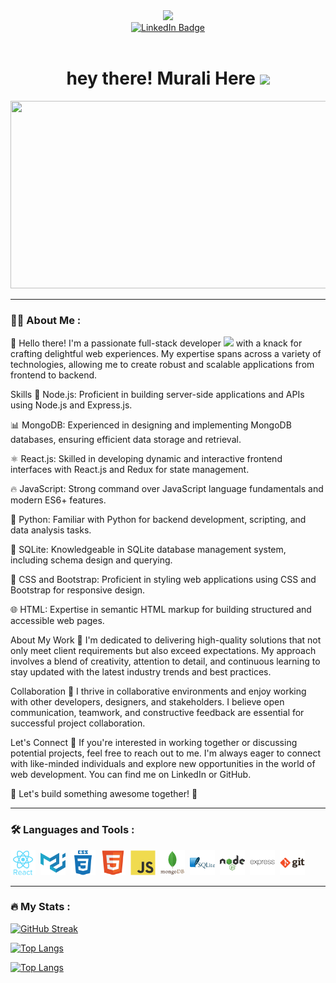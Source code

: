 <div id="header" align="center">
  <img src="https://media.giphy.com/media/M9gbBd9nbDrOTu1Mqx/giphy.gif" width="100"/>
</div>
<div id="badges" align="center">
  <a href="https://www.linkedin.com/in/murali-krishna-3646881a5">
    <img src="https://img.shields.io/badge/LinkedIn-blue?style=for-the-badge&logo=linkedin&logoColor=white" alt="LinkedIn Badge"/>
  </a>
</div>

<div id="counter" align="center">
  <img src="https://komarev.com/ghpvc/?username=MuraliMantha&style=flat-square&color=blue" alt=""/>
</div>

<h1 align="center">
  hey there! Murali Here
  <img src="https://media.giphy.com/media/hvRJCLFzcasrR4ia7z/giphy.gif" width="30px"/>
  
</h1>

<div align="center">
  <img src="https://media.giphy.com/media/dWesBcTLavkZuG35MI/giphy.gif" width="600" height="300"/>
</div>

---

### :woman_technologist: About Me :
👋 Hello there! I'm a passionate full-stack developer <img src="https://media.giphy.com/media/WUlplcMpOCEmTGBtBW/giphy.gif" width="30"> with a knack for crafting delightful web experiences. 
My expertise spans across a variety of technologies, allowing me to create robust and scalable applications from frontend to backend.

Skills
🚀 Node.js: Proficient in building server-side applications and APIs using Node.js and Express.js.

📊 MongoDB: Experienced in designing and implementing MongoDB databases, ensuring efficient data storage and retrieval.

⚛️ React.js: Skilled in developing dynamic and interactive frontend interfaces with React.js and Redux for state management.

🔥 JavaScript: Strong command over JavaScript language fundamentals and modern ES6+ features.

🐍 Python: Familiar with Python for backend development, scripting, and data analysis tasks.

📁 SQLite: Knowledgeable in SQLite database management system, including schema design and querying.

🎨 CSS and Bootstrap: Proficient in styling web applications using CSS and Bootstrap for responsive design.

🌐 HTML: Expertise in semantic HTML markup for building structured and accessible web pages.

About My Work
🌟 I'm dedicated to delivering high-quality solutions that not only meet client requirements but also exceed expectations. My approach involves a blend of creativity, attention to detail, and continuous learning to stay updated with the latest industry trends and best practices.

Collaboration
🤝 I thrive in collaborative environments and enjoy working with other developers, designers, and stakeholders. I believe open communication, teamwork, and constructive feedback are essential for successful project collaboration.

Let's Connect
💬 If you're interested in working together or discussing potential projects, feel free to reach out to me. I'm always eager to connect with like-minded individuals and explore new opportunities in the world of web development. You can find me on LinkedIn or GitHub.

🚀 Let's build something awesome together! 🌟

---

### :hammer_and_wrench: Languages and Tools :
<div>
  <img src="https://github.com/devicons/devicon/blob/master/icons/react/react-original-wordmark.svg" title="React" alt="React" width="40" height="40"/>&nbsp;
  <img src="https://github.com/devicons/devicon/blob/master/icons/materialui/materialui-original.svg" title="Material UI" alt="Material UI" width="40" height="40"/>&nbsp;
  <img src="https://github.com/devicons/devicon/blob/master/icons/css3/css3-plain-wordmark.svg"  title="CSS3" alt="CSS" width="40" height="40"/>&nbsp;
  <img src="https://github.com/devicons/devicon/blob/master/icons/html5/html5-original.svg" title="HTML5" alt="HTML" width="40" height="40"/>&nbsp;
  <img src="https://github.com/devicons/devicon/blob/master/icons/javascript/javascript-original.svg" title="JavaScript" alt="JavaScript" width="40" height="40"/>&nbsp;
  <img src="https://github.com/devicons/devicon/blob/master/icons/mongodb/mongodb-original-wordmark.svg" title="MongoDB"  alt="MongoDB" width="40" height="40"/>&nbsp;
  <img src="https://github.com/devicons/devicon/blob/master/icons/sqlite/sqlite-original-wordmark.svg" title="SQLite"  alt="SQLite" width="40" height="40"/>&nbsp;
  <img src="https://github.com/devicons/devicon/blob/master/icons/nodejs/nodejs-original-wordmark.svg" title="NodeJS" alt="NodeJS" width="40" height="40"/>&nbsp;
  <img src="https://github.com/devicons/devicon/blob/master/icons/express/express-original-wordmark.svg" title="Express" alt="Express" width="40" height="40"/>&nbsp;
  <img src="https://github.com/devicons/devicon/blob/master/icons/git/git-original-wordmark.svg" title="Git" **alt="Git" width="40" height="40"/>
</div>

---

### :fire: My Stats :

[![GitHub Streak](http://github-readme-streak-stats.herokuapp.com?user=MuraliMantha&theme=dark&background=000000)](https://git.io/streak-stats)

[![Top Langs](https://github-readme-stats.vercel.app/api/top-langs/?username=MuraliMantha)](https://github.com/anuraghazra/github-readme-stats)

[![Top Langs](https://github-readme-stats.vercel.app/api/top-langs/?username=MuraliMantha&layout=compact&theme=vision-friendly-dark)](https://github.com/anuraghazra/github-readme-stats)










